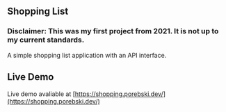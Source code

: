 ## Shopping List
### Disclaimer: This was my first project from 2021. It is not up to my current standards.

A simple shopping list application with an API interface.


## Live Demo
Live demo avaliable at [https://shopping.porebski.dev/](https://shopping.porebski.dev/)
